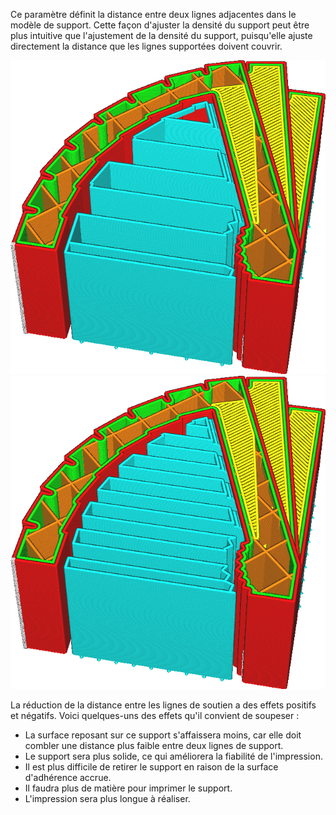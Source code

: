 Ce paramètre définit la distance entre deux lignes adjacentes dans le modèle de support. Cette façon d'ajuster la densité du support peut être plus intuitive que l'ajustement de la densité du support, puisqu'elle ajuste directement la distance que les lignes supportées doivent couvrir.

![Distance entre les lignes](../../../articles/images/support_infill_rate_low.png)
![Distance de la petite ligne](../../../articles/images/support_infill_rate_high.png)

La réduction de la distance entre les lignes de soutien a des effets positifs et négatifs. Voici quelques-uns des effets qu'il convient de soupeser :
* La surface reposant sur ce support s'affaissera moins, car elle doit combler une distance plus faible entre deux lignes de support.
* Le support sera plus solide, ce qui améliorera la fiabilité de l'impression.
* Il est plus difficile de retirer le support en raison de la surface d'adhérence accrue.
* Il faudra plus de matière pour imprimer le support.
* L'impression sera plus longue à réaliser.